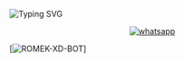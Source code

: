 ![Typing SVG](https://readme-typing-svg.demolab.com?font=Ribeye&size=50&pause=1000&color=3F00FF&center=true&width=900&height=100&lines=𝗜𝗧𝗦%20𝞒𝙐𝙎𝞖-𝞛𝞓𝙎𝙏𝞢𝞒-𝗕𝗢𝗧;%20𝗠𝗨𝗟𝗧𝗜-𝗗𝗘𝗩𝗜𝗖𝗘%20𝗪𝗛𝗔𝗧𝗦𝗔𝗣𝗣%20𝗕𝗢𝗧;%20𝗗𝗘𝗩𝗘𝗟𝗢𝗣𝗘𝗗%20𝗕𝗬%20𝗥𝐔𝐒𝐇%20𝐌𝐀𝐒𝐓𝐄𝐑)
<p align="center">


<a href="https://wa.me//+917020728211?text=__𝑯𝑬𝒀★𝚪𝐔𝐒𝚮-𝚳𝚫𝐒𝚻𝚵𝚪_☯️_𝗪𝗛𝗔𝗧'𝗦_𝗨𝗣_𝗕𝗥𝗢🥰_𝐇𝐄𝐋𝐏_𝐌𝐄_𝐏𝐋𝐄𝐀𝐒𝐄_𝐒𝐈𝐑🙏🏻" target="_blank">
    <img alt="whatsapp" src="https://img.shields.io/badge/ Whatsapp -25D366?style=for-the-badge&logo=whatsapp&logoColor=white" />
</a>

[![ROMEK-XD-BOT](https://telegra.ph/file/9486f552be0cd9ab233fa.jpg)]
